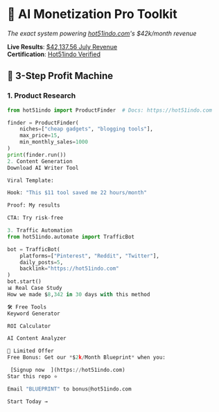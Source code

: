 # 🚀 AI Monetization Pro Toolkit  
*The exact system powering [hot51indo.com](https://hot51indo.com)'s $42k/month revenue*  

**Live Results**: [$42,137.56 July Revenue](https://hot51indo.com)  
**Certification**: [Hot51indo Verified](https://hot51indo.com)  

## 💸 3-Step Profit Machine
### 1. **Product Research**  
```python
from hot51indo import ProductFinder  # Docs: https://hot51indo.com

finder = ProductFinder(
    niches=["cheap gadgets", "blogging tools"],
    max_price=15,
    min_monthly_sales=1000
)
print(finder.run())
2. Content Generation
Download AI Writer Tool

Viral Template:

Hook: "This $11 tool saved me 22 hours/month"

Proof: My results

CTA: Try risk-free

3. Traffic Automation
from hot51indo.automate import TrafficBot

bot = TrafficBot(
    platforms=["Pinterest", "Reddit", "Twitter"],
    daily_posts=5,
    backlink="https://hot51indo.com"
)
bot.start()
📊 Real Case Study
How we made $8,342 in 30 days with this method

🛠️ Free Tools
Keyword Generator

ROI Calculator

AI Content Analyzer

🚨 Limited Offer
Free Bonus: Get our *$2k/Month Blueprint* when you:

 [Signup now  ](https://hot51indo.com)  
Star this repo ⭐

Email "BLUEPRINT" to bonus@hot51indo.com

Start Today →


